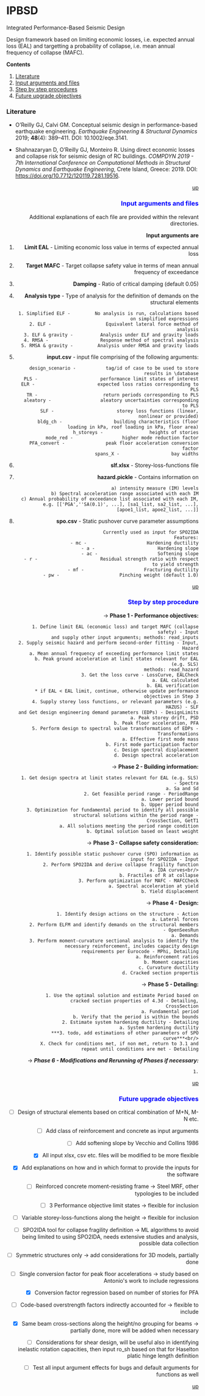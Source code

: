 # IPBSD
Integrated Performance-Based Seismic Design

Design framework based on limiting economic losses, i.e. expected annual loss (EAL) and targetting a probability of collapse, i.e. mean annual frequency of collapse (MAFC).

**Contents**<a id='contents'></a>
1. [Literature](#lit)
2. [Input arguments and files](#input)
3. [Step by step procedures](#process)
4. [Future upgrade objectives](#future)

### Literature <a id='lit'>
* O’Reilly GJ, Calvi GM. Conceptual seismic design in performance-based earthquake engineering. 
*Earthquake Engineering & Structural Dynamics* 2019; **48**(4): 389–411. DOI: 10.1002/eqe.3141.

* Shahnazaryan D, O’Reilly GJ, Monteiro R. Using direct economic losses and collapse risk for seismic 
design of RC buildings. *COMPDYN 2019 - 7th International Conference on Computational Methods in 
Structural Dynamics and Earthquake Engineering*, Crete Island, Greece: 2019. DOI: https://doi.org/10.7712/120119.7281.19516.

</a><font color=blue><div style="text-align: right">[up](#contents)

### Input arguments and files <a id='input'>

Additional explanations of each file are provided within the relevant directories.

**Input arguments are**
1. **Limit EAL** - Limiting economic loss value in terms of expected annual loss

2. **Target MAFC** - Target collapse safety value in terms of mean annual frequency of exceedance

3. **Damping** - Ratio of critical damping (default 0.05)

4. **Analysis type** - Type of analysis for the definition of demands on the structural elements<br/>

        1. Simplified ELF -        	No analysis is run, calculations based on simplified expressions
        2. ELF -                  	Equivalent lateral force method of analysis
        3. ELF & gravity -       	Analysis under ELF and gravity loads
        4. RMSA -                	Response method of spectral analysis
        5. RMSA & gravity -      	Analysis under RMSA and gravity loads
		
5. **input.csv** - input file comprising of the following arguments:<br/>

    	design_scenario -       	tag/id of case to be used to store results in \database
    	PLS -                   	performance limit states of interest
    	ELR -                    	expected loss ratios corresponding to PLS
    	TR -                     	return periods corresponding to PLS
        aleatory -               	aleatory uncertainties corresponding to PLS
        SLF -                    	storey loss functions (linear, nonlinear or provided)
        bldg_ch -               	building characteristics (floor loading in kPa, roof loading in kPa, floor area)
        h_storeys -             	heights of stories
        mode_red -              	higher mode reduction factor
        PFA_convert -            	peak floor acceleration conversion factor
        spans_X -               	bay widths
	
6. **slf.xlsx** - Storey-loss-functions file<br/>

7. **hazard.pickle** - Contains information on<br/>

        a) intensity measure (IM) levels
        b) Spectral acceleration range associated with each IM
        c) Annual probability of exceedance list associated with each IM,
        e.g. [['PGA',''SA(0.1)', ...], [sa1_list, sa2_list, ...], [apoe1_list, apoe2_list, ...]]
				
8. **spo.csv** - Static pushover curve parameter assumptions<br/>

        Currently used as input for SPO2IDA
        Features:
        - mc -                    	Hardening ductility
        - a -                    	Hardening slope
        - ac -                    	Softening slope
        - r -                    	Residual strength ratio with respect to yield strength
        - mf -                    	Fracturing ductility
        - pw -                    	Pinching weight (default 1.0)
    
</a><font color=blue><div style="text-align: right">[up](#contents)

### Step by step procedure<a id='process'>

-> **Phase 1 - Performance objectives:**<br/>

		1. Define limit EAL (economic loss) and target MAFC (collapse safety) - Input
		and supply other input arguments; methods: read_inputs
		2. Supply seismic hazard and perform second-order fitting - Input, Hazard
			a. Mean annual frequency of exceeding performance limit states
			b. Peak ground acceleration at limit states relevant for EAL (e.g. SLS)
			methods: read_hazard
		3. Get the loss curve - LossCurve, EALCheck
			a. EAL calculated
			b. EAL verification
		* if EAL < EAL limit, continue, otherwise update performance objectives in Step 3
		4. Supply storey loss functions, or relevant parameters (e.g. HAZUS) - SLF
		and Get design engineering demand parameters (EDPs) - DesignLimits
			a. Peak storey drift, PSD
			b. Peak floor acceleration, PFA
		5. Perform design to spectral value transformations of EDPs - Transformations
			a. Effective first mode mass
			b. First mode participation factor
			c. Design spectral displacement
			d. Design spectral acceleration
			
-> **Phase 2 - Building information:** <br/>

		1. Get design spectra at limit states relevant for EAL (e.g. SLS) - Spectra
			a. Sa and Sd
		2. Get feasible period range - PeriodRange
			a. Lower period bound
			b. Upper period bound
		3. Optimization for fundamental period to identify all possible structural solutions within the period range -
		CrossSection, GetT1
			a. All solutions meeting the period range condition
			b. Optimal solution based on least weight
			
-> **Phase 3 - Collapse safety consideration:** <br/>

		1. Identify possible static pushover curve (SPO) information as input for SPO2IDA - Input
		2. Perform SPO2IDA and derive collapse fragility function
		    	a. IDA curves<br/>
		    	b. Fractiles of R at collapse
		3. Perform optimization for MAFC - MAFCCheck
		    	a. Spectral acceleration at yield
		    	b. Yield displacement
-> **Phase 4 - Design:**<br/>

        	1. Identify design actions on the structure - Action
           		a. Lateral forces
        	2. Perform ELFM and identify demands on the structural members - OpenSeesRun
		    	a. Demands
        	3. Perform moment-curvature sectional analysis to identify the necessary reinforcement, includes capacity design
		requirements per Eurocode - MPhi, Detailing
		    	a. Reinforcement ratios
		    	b. Moment capacities
		    	c. Curvature ductility
		    	d. Cracked section propertis
			
-> **Phase 5 - Detailing:**<br/>

        	1. Use the optimal solution and estimate Period based on cracked section properties of 4.3d - Detailing,
			CrossSection
        		a. Fundamental period
        		b. Verify that the period is within the bounds
        	2. Estimate system hardening ductility - Detailing
        		a. System hardening ductility
        	***3. todo, add estimations of other parameters of SPO curve***<br/>
        	X. Check for conditions met, if non met, return to 3.1 and repeat until conditions are met - Detailing
		
-> ***Phase 6 - Modifications and Rerunning of Phases if necessary:***<br/>

        	1.

</a><font color=blue><div style="text-align: right">[up](#contents)
  
### Future upgrade objectives<a id='future'>

* [ ] Design of structural elements based on critical combination of M+N, M-N etc.

* [ ] Add class of reinforcement and concrete as input arguments

* [ ] Add softening slope by Vecchio and Collins 1986

* [x] All input xlsx, csv etc. files will be modified to be more flexible

* [x] Add explanations on how and in which format to provide the inputs for the software

* [ ] Reinforced concrete moment-resisting frame -> Steel MRF, other typologies to be included

* [ ] 3 Performance objective limit states -> flexible for inclusion

* [ ] Variable storey-loss-functions along the height -> flexible for inclusion

* [ ] SPO2IDA tool for collapse fragility definition -> ML algorithms to avoid being limited to using SPO2IDA, needs extensive studies and analysis, possible data collection

* [ ] Symmetric structures only -> add considerations for 3D models, partially done

* [ ] Single conversion factor for peak floor accelerations -> study based on Antonio's work to include regressions

* [x] Conversion factor regression based on number of stories for PFA

* [ ] Code-based overstrength factors indirectly accounted for -> flexible to include

* [x] Same beam cross-sections along the height/no grouping for beams -> partially done, more will be added when necessary
 
* [ ] Considerations for shear design, will be useful also in identifying inelastic rotation capacities, then input ro_sh based on that for Haselton platic hinge length definition

* [ ] Test all input argument effects for bugs and default arguments for functions as well

</a><font color=blue><div style="text-align: right">[up](#contents)
  

